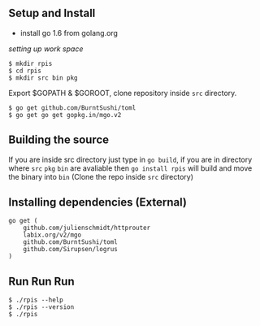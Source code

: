 Setup and Install
-----------------

* install go 1.6 from golang.org

*setting up work space*

```
$ mkdir rpis
$ cd rpis
$ mkdir src bin pkg
```

Export $GOPATH & $GOROOT, clone repository inside `src` directory. 

```
$ go get github.com/BurntSushi/toml
$ go get go get gopkg.in/mgo.v2
```

Building the source 
-------------------

If you are inside src directory just type in `go build`,
if you are in directory where `src` `pkg` `bin` are avaliable then `go install rpis` will build and move the binary into `bin`
(Clone the repo inside `src` directory)

Installing dependencies (External)
----------------------------------
```
go get (
	github.com/julienschmidt/httprouter
	labix.org/v2/mgo
	github.com/BurntSushi/toml
	github.com/Sirupsen/logrus
)
```

Run Run Run
-----------

```
$ ./rpis --help
$ ./rpis --version
$ ./rpis
```
